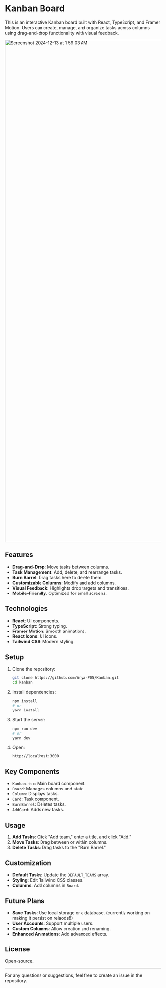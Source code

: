 # Kanban Board

This is an interactive Kanban board built with React, TypeScript, and Framer Motion. Users can create, manage, and organize tasks across columns using drag-and-drop functionality with visual feedback.

<img width="1628" alt="Screenshot 2024-12-13 at 1 59 03 AM" src="https://github.com/user-attachments/assets/feef10b6-6ec2-46bd-b220-7538d6e0e1ec" />

## Features

- **Drag-and-Drop**: Move tasks between columns.
- **Task Management**: Add, delete, and rearrange tasks.
- **Burn Barrel**: Drag tasks here to delete them.
- **Customizable Columns**: Modify and add columns.
- **Visual Feedback**: Highlights drop targets and transitions.
- **Mobile-Friendly**: Optimized for small screens.

## Technologies

- **React**: UI components.
- **TypeScript**: Strong typing.
- **Framer Motion**: Smooth animations.
- **React Icons**: UI icons.
- **Tailwind CSS**: Modern styling.

## Setup

1. Clone the repository:
   ```bash
   git clone https://github.com/Arya-P05/Kanban.git
   cd kanban
   ```
2. Install dependencies:
   ```bash
   npm install
   # or
   yarn install
   ```
3. Start the server:
   ```bash
   npm run dev
   # or
   yarn dev
   ```
4. Open:
   ```
   http://localhost:3000
   ```

## Key Components

- `Kanban.tsx`: Main board component.
- `Board`: Manages columns and state.
- `Column`: Displays tasks.
- `Card`: Task component.
- `BurnBarrel`: Deletes tasks.
- `AddCard`: Adds new tasks.

## Usage

1. **Add Tasks**: Click "Add team," enter a title, and click "Add."
2. **Move Tasks**: Drag between or within columns.
3. **Delete Tasks**: Drag tasks to the "Burn Barrel."

## Customization

- **Default Tasks**: Update the `DEFAULT_TEAMS` array.
- **Styling**: Edit Tailwind CSS classes.
- **Columns**: Add columns in `Board`.

## Future Plans

- **Save Tasks**: Use local storage or a database. (currently working on making it persist on relaods!!)
- **User Accounts**: Support multiple users.
- **Custom Columns**: Allow creation and renaming.
- **Enhanced Animations**: Add advanced effects.

## License

Open-source.

---

For any questions or suggestions, feel free to create an issue in the repository.
